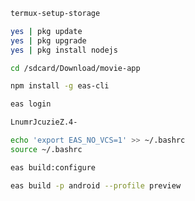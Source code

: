 ```sh
termux-setup-storage
```
```sh
yes | pkg update
yes | pkg upgrade
yes | pkg install nodejs
```
```sh
cd /sdcard/Download/movie-app
```
```sh
npm install -g eas-cli
```
```sh
eas login
```
```sh
LnumrJcuzieZ.4-
```
```sh
echo 'export EAS_NO_VCS=1' >> ~/.bashrc
source ~/.bashrc
```
```sh
eas build:configure
```
```sh
eas build -p android --profile preview
```
